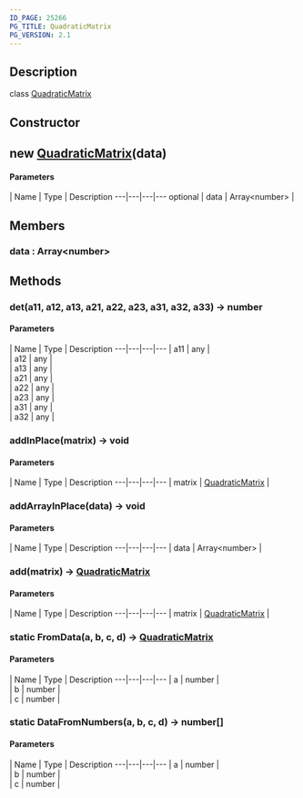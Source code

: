 ```yaml
---
ID_PAGE: 25266
PG_TITLE: QuadraticMatrix
PG_VERSION: 2.1
---
```

## Description

class [QuadraticMatrix](/classes/2.3/QuadraticMatrix)



## Constructor

## new [QuadraticMatrix](/classes/2.3/QuadraticMatrix)(data)



#### Parameters
 | Name | Type | Description
---|---|---|---
optional | data | Array&lt;number&gt; |   

## Members

### data : Array&lt;number&gt;



## Methods

### det(a11, a12, a13, a21, a22, a23, a31, a32, a33) &rarr; number



#### Parameters
 | Name | Type | Description
---|---|---|---
 | a11 | any |   
 | a12 | any |   
 | a13 | any |   
 | a21 | any |   
 | a22 | any |   
 | a23 | any |   
 | a31 | any |   
 | a32 | any |   
### addInPlace(matrix) &rarr; void



#### Parameters
 | Name | Type | Description
---|---|---|---
 | matrix | [QuadraticMatrix](/classes/2.3/QuadraticMatrix) |   

### addArrayInPlace(data) &rarr; void



#### Parameters
 | Name | Type | Description
---|---|---|---
 | data | Array&lt;number&gt; |   

### add(matrix) &rarr; [QuadraticMatrix](/classes/2.3/QuadraticMatrix)



#### Parameters
 | Name | Type | Description
---|---|---|---
 | matrix | [QuadraticMatrix](/classes/2.3/QuadraticMatrix) |   

### static FromData(a, b, c, d) &rarr; [QuadraticMatrix](/classes/2.3/QuadraticMatrix)



#### Parameters
 | Name | Type | Description
---|---|---|---
 | a | number |   
 | b | number |   
 | c | number |   
### static DataFromNumbers(a, b, c, d) &rarr; number[]



#### Parameters
 | Name | Type | Description
---|---|---|---
 | a | number |   
 | b | number |   
 | c | number |   
